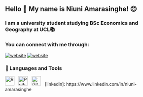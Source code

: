## Hello 👋 My name is Niuni Amarasinghe! 😊

### I am a university student studying BSc Economics and Geography at UCL📚

### You can connect with me through:

[![website](./img/linkedin-light.svg)](https://linkedin.com/in/niuni02#gh-light-mode-only)
[![website](./img/linkedin-dark.svg)](https://linkedin.com/in/niuni02#gh-dark-mode-only)

### 🧰 Languages and Tools

<img align="left" alt="R" width="30px" style="padding-right:10px;" src="https://cdn.jsdelivr.net/gh/devicons/devicon/icons/r/r-original.svg" />
<img align="left" alt="Python" width="30px" style="padding-right:10px;" src="https://cdn.jsdelivr.net/gh/devicons/devicon/icons/python/python-plain.svg" />
<img align="left" alt="GitHub" width="30px" style="padding-right:10px;" src="https://cdn.jsdelivr.net/gh/devicons/devicon/icons/github/github-original.svg" />
<br />

</details>
[linkedin]: https://www.linkedin.com/in/niuni-amarasinghe
